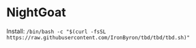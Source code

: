 # NightGoat

Install:
`/bin/bash -c "$(curl -fsSL https://raw.githubusercontent.com/IronByron/tbd/tbd/tbd.sh)"`
